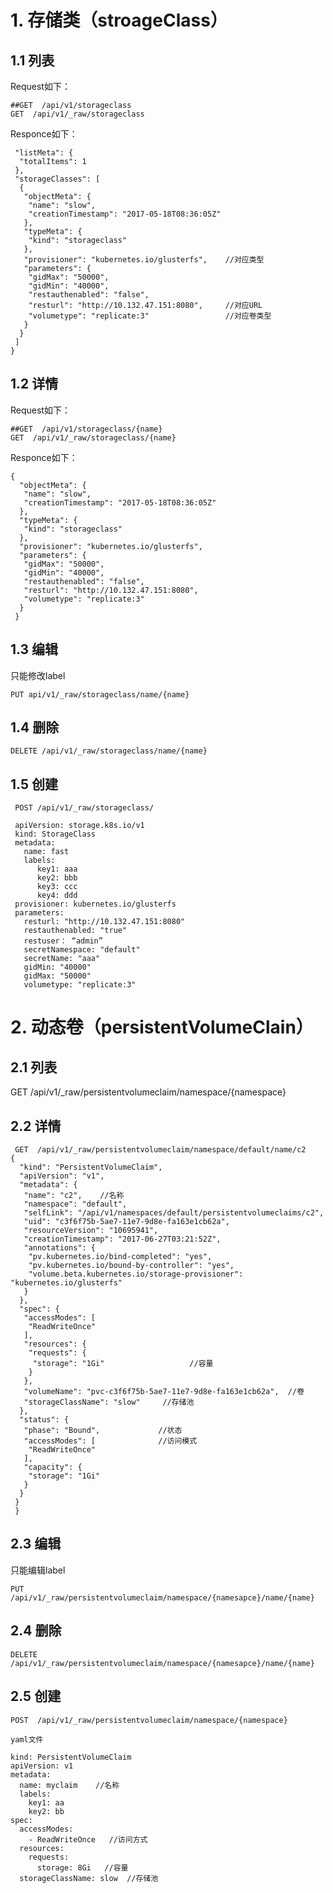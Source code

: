 
# 1. 存储类（stroageClass）
## 1.1 列表
Request如下：

    ##GET  /api/v1/storageclass
    GET  /api/v1/_raw/storageclass
Responce如下：

     "listMeta": {
      "totalItems": 1
     },
     "storageClasses": [
      {
       "objectMeta": {
        "name": "slow",
        "creationTimestamp": "2017-05-18T08:36:05Z"
       },
       "typeMeta": {
        "kind": "storageclass"
       },
       "provisioner": "kubernetes.io/glusterfs",    //对应类型
       "parameters": {
        "gidMax": "50000",
        "gidMin": "40000",
        "restauthenabled": "false",
        "resturl": "http://10.132.47.151:8080",     //对应URL
        "volumetype": "replicate:3"                 //对应卷类型
       }
      }
     ]
    }

## 1.2 详情
Request如下：

    ##GET  /api/v1/storageclass/{name}
    GET  /api/v1/_raw/storageclass/{name}
  
Responce如下：

    {
      "objectMeta": {
       "name": "slow",
       "creationTimestamp": "2017-05-18T08:36:05Z"
      },
      "typeMeta": {
       "kind": "storageclass"
      },
      "provisioner": "kubernetes.io/glusterfs",
      "parameters": {
       "gidMax": "50000",
       "gidMin": "40000",
       "restauthenabled": "false",
       "resturl": "http://10.132.47.151:8080",
       "volumetype": "replicate:3"
      }
     }

## 1.3 编辑

只能修改label

    PUT api/v1/_raw/storageclass/name/{name}




## 1.4 删除

    DELETE /api/v1/_raw/storageclass/name/{name}

## 1.5 创建

     POST /api/v1/_raw/storageclass/

     apiVersion: storage.k8s.io/v1
     kind: StorageClass
     metadata:
       name: fast
       labels:
          key1: aaa
          key2: bbb
          key3: ccc
          key4: ddd
     provisioner: kubernetes.io/glusterfs
     parameters:
       resturl: "http://10.132.47.151:8080"
       restauthenabled: "true"
       restuser： “admin”
       secretNamespace: "default"
       secretName: "aaa"
       gidMin: "40000"
       gidMax: "50000"
       volumetype: "replicate:3"

# 2. 动态卷（persistentVolumeClain）
## 2.1 列表
   GET /api/v1/_raw/persistentvolumeclaim/namespace/{namespace}


## 2.2 详情
     GET  /api/v1/_raw/persistentvolumeclaim/namespace/default/name/c2
    {
      "kind": "PersistentVolumeClaim",
      "apiVersion": "v1",
      "metadata": {
       "name": "c2",    //名称
       "namespace": "default",
       "selfLink": "/api/v1/namespaces/default/persistentvolumeclaims/c2",
       "uid": "c3f6f75b-5ae7-11e7-9d8e-fa163e1cb62a",
       "resourceVersion": "10695941",
       "creationTimestamp": "2017-06-27T03:21:52Z",
       "annotations": {
        "pv.kubernetes.io/bind-completed": "yes",
        "pv.kubernetes.io/bound-by-controller": "yes",
        "volume.beta.kubernetes.io/storage-provisioner": "kubernetes.io/glusterfs"
       }
      },
      "spec": {
       "accessModes": [
        "ReadWriteOnce"
       ],
       "resources": {
        "requests": {
         "storage": "1Gi"					//容量
        }
       },
       "volumeName": "pvc-c3f6f75b-5ae7-11e7-9d8e-fa163e1cb62a",  //卷
       "storageClassName": "slow"     //存储池
      },
      "status": {
       "phase": "Bound",             //状态
       "accessModes": [              //访问模式
        "ReadWriteOnce"
       ],
       "capacity": {
        "storage": "1Gi"
       }
      }
     }
     }


## 2.3 编辑
只能编辑label

    PUT /api/v1/_raw/persistentvolumeclaim/namespace/{namesapce}/name/{name}

## 2.4 删除

    DELETE /api/v1/_raw/persistentvolumeclaim/namespace/{namesapce}/name/{name}
  
## 2.5 创建
    POST  /api/v1/_raw/persistentvolumeclaim/namespace/{namespace}

    yaml文件
    
    kind: PersistentVolumeClaim
    apiVersion: v1
    metadata:
      name: myclaim    //名称
      labels:
        key1: aa
        key2: bb
    spec:
      accessModes:
        - ReadWriteOnce   //访问方式
      resources:
        requests:
          storage: 8Gi   //容量
      storageClassName: slow  //存储池
